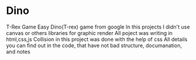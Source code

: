 # Dino
T-Rex Game
Easy Dino(T-rex) game from google
In this projects I didn't use canvas or others libraries for graphic render
All poject was writing in html,css,js
Collision in this project was done with the help of css
All details you can find out in the code, that have not bad structure, documanation, and notes
